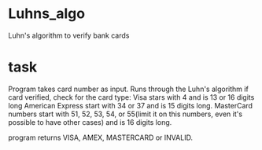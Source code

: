 # Luhns_algo
Luhn's algorithm to verify bank cards

# task
Program takes card number as input.
Runs through the Luhn's algorithm
if card verified, check for the card type:
Visa stars with 4 and is 13 or 16 digits long
American Express start with 34 or 37 and is 15 digits long.
MasterCard numbers start with 51, 52, 53, 54, or 55(limit it on this numbers, even it's possible to have other cases) and is 16 digits long.

program returns VISA, AMEX, MASTERCARD or INVALID.